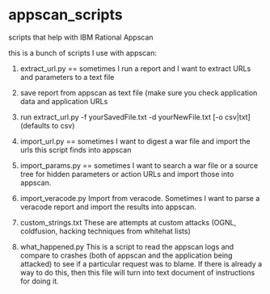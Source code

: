 appscan_scripts
===============

scripts that help with IBM Rational Appscan

this is a bunch of scripts I use with appscan:

1) extract_url.py == sometimes I run a report and I want to extract URLs and parameters to a text file
  1) save report from appscan as text file (make sure you check application data and application URLs
  2) run extract_url.py -f yourSavedFile.txt -d yourNewFile.txt [-o csv|txt]  (defaults to csv)

2) import_url.py == sometimes I want to digest a war file and import the urls this script finds into appscan

3) import_params.py == sometimes I want to search a war file or a source tree for hidden parameters or action URLs and import those into appscan.

4) import_veracode.py Import from veracode.  Sometimes I want to parse a veracode report and import the results into appscan.

5) custom_strings.txt  These are attempts at custom attacks (OGNL, coldfusion, hacking techniques from whitehat lists)

6) what_happened.py  This is a script to read the appscan logs and compare to crashes (both of appscan and the application being attacked) to see if a particular request was to blame.  If there is already a way to do this, then this file will turn into text document of instructions for doing it.
